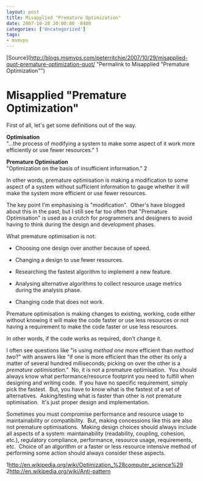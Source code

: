 ```yaml
---
layout: post
title: Misapplied "Premature Optimization"
date: 2007-10-28 20:00:00 -0400
categories: ['Uncategorized']
tags:
- msmvps
---
```

[Source](http://blogs.msmvps.com/peterritchie/2007/10/29/misapplied-quot-premature-optimization-quot/ "Permalink to Misapplied "Premature Optimization"")

# Misapplied "Premature Optimization"

First of all, let's get some definitions out of the way.

**Optimisation**  
"…the process of modifying a system to make some aspect of it work more efficiently or use fewer resources." 1

**Premature Optimisation**  
"Optimization on the basis of insufficient information." 2

In other words, premature optimisation is making a modification to some aspect of a system without sufficient information to gauge whether it will make the system more efficient or use fewer resources.

The key point I'm emphasising is "modification".  Other's have blogged about this in the past; but I still see far too often that "Premature Optimisation" is used as a crutch for programmers and designers to avoid having to think during the design and development phases.

What premature optimisation is not:

  

  

* Choosing one design over another because of speed.
  

* Changing a design to use fewer resources.
  

* Researching the fastest algorithm to implement a new feature.
  

* Analysing alternative algorithms to collect resource usage metrics during the analysis phase.
  

* Changing code that does not work.

Premature optimisation is making changes to existing, working, code either without knowing it will make the code faster or use less resources or not having a requirement to make the code faster or use less resources.

In other words, if the code works as required, don't change it.

I often see questions like "is using _method one_ more efficient than _method two_?" with answers like "if one is more efficient than the other its only a matter of several hundred milliseconds; picking on over the other is a _premature optimisation_."  No, it is not a premature optimisation.  You should always know what performance/resource footprint you need to fulfill when designing and writing code.  If you have no specific requirement, simply pick the fastest.  But, you have to know what is the fastest of a set of alternatives.  Asking/testing what is faster than other is not premature optimisation.  It's just proper design and implementation.

Sometimes you must compromise performance and resource usage to maintainability or compatibility.  But, making concessions like this are also not premature optimisations.  Making design choices should always include all aspects of a system: maintainability (readability, coupling, cohesion, etc.), regulatory compliance, performance, resource usage, requirements, etc.  Choice of an algorithm or a faster or less resource intensive method of performing some action should always consider these aspects.

1<http://en.wikipedia.org/wiki/Optimization_%28computer_science%29>  
2<http://en.wikipedia.org/wiki/Anti-pattern>  

 

